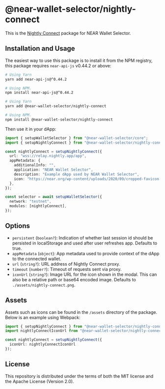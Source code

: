 # @near-wallet-selector/nightly-connect

This is the [Nightly Connect](https://connect.nightly.app/) package for NEAR Wallet Selector.

## Installation and Usage

The easiest way to use this package is to install it from the NPM registry, this package requires `near-api-js` v0.44.2 or above:

```bash
# Using Yarn
yarn add near-api-js@^0.44.2

# Using NPM.
npm install near-api-js@^0.44.2
```

```bash
# Using Yarn
yarn add @near-wallet-selector/nightly-connect

# Using NPM.
npm install @near-wallet-selector/nightly-connect
```
Then use it in your dApp:

```ts
import { setupWalletSelector } from "@near-wallet-selector/core";
import { setupNightlyConnect } from "@near-wallet-selector/nightly-connect";

const nightlyConnect = setupNightlyConnect({
  url: "wss://relay.nightly.app/app",
  appMetadata: {
    additionalInfo: "",
    application: "NEAR Wallet Selector",
    description: "Example dApp used by NEAR Wallet Selector",
    icon: "https://near.org/wp-content/uploads/2020/09/cropped-favicon-192x192.png",
  },
});

const selector = await setupWalletSelector({
  network: "testnet",
  modules: [nightlyConnect],
});
```

## Options

- `persistent` (`boolean?`): Indication of whether last session id should be persisted in localStorage and used after user refreshes app. Defaults to true.
- `appMetadata` (`object`): App metadata used to provide context of the dApp to the connected wallet.
- `url` (`string?`): URL address of Nightly Connect proxy.
- `timeout` (`number?`): Timeout of requests sent via proxy.
- `iconUrl` (`string?`): Image URL for the icon shown in the modal. This can also be a relative path or base64 encoded image. Defaults to `./assets/nightly-connect.png`.

## Assets

Assets such as icons can be found in the `/assets` directory of the package. Below is an example using Webpack:

```ts
import { setupNightlyConnect } from "@near-wallet-selector/nightly-connect";
import nightlyConnectIconUrl from "@near-wallet-selector/nightly-connect/assets/nightly-connect.png";

const nightlyConnect = setupNightlyConnect({
  iconUrl: nightlyConnectIconUrl
});
```

## License

This repository is distributed under the terms of both the MIT license and the Apache License (Version 2.0).
